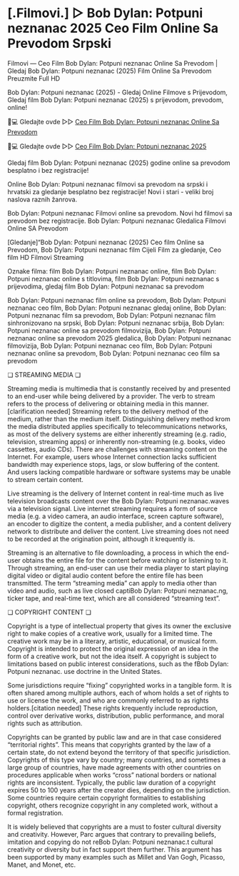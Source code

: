 # [.Filmovi.] ▷ Bob Dylan: Potpuni neznanac 2025 Ceo Film Online Sa Prevodom Srpski

Filmovi — Ceo Film Bob Dylan: Potpuni neznanac Online Sa Prevodom | Gledaj Bob Dylan: Potpuni neznanac (2025) Film Online Sa Prevodom Preuzmite Full HD

Bob Dylan: Potpuni neznanac (2025) - Gledaj Online Filmove s Prijevodom, Gledaj film Bob Dylan: Potpuni neznanac (2025) s prijevodom, prevodom, online!

📱💻 Gledajte ovde ▷▷ [Ceo Film Bob Dylan: Potpuni neznanac Online Sa Prevodom](https://t.co/geWadZTka7)

📱💻 Gledajte ovde ▷▷ [Ceo Film Bob Dylan: Potpuni neznanac 2025](https://t.co/geWadZTka7)

Gledaj film Bob Dylan: Potpuni neznanac (2025) godine online sa prevodom besplatno i bez registracije!

Online Bob Dylan: Potpuni neznanac filmovi sa prevodom na srpski i hrvatski za gledanje besplatno bez registracije! Novi i stari - veliki broj naslova raznih žanrova.

Bob Dylan: Potpuni neznanac Filmovi online sa prevodom. Novi hd filmovi sa prevodom bez registracije. Bob Dylan: Potpuni neznanac Gledalica Filmovi Online SA Prevodom

[Gledanje]“Bob Dylan: Potpuni neznanac (2025) Ceo film Online sa Prevodom, Bob Dylan: Potpuni neznanac film Cijeli Film za gledanje, Ceo film HD Filmovi Streaming

Oznake filma: film Bob Dylan: Potpuni neznanac online, film Bob Dylan: Potpuni neznanac online s titlovima, film Bob Dylan: Potpuni neznanac s prijevodima, gledaj film Bob Dylan: Potpuni neznanac sa prevodom

Bob Dylan: Potpuni neznanac film online sa prevodom, Bob Dylan: Potpuni neznanac ceo film, Bob Dylan: Potpuni neznanac gledaj online, Bob Dylan: Potpuni neznanac film sa prevodom, Bob Dylan: Potpuni neznanac film sinhronizovano na srpski, Bob Dylan: Potpuni neznanac srbija, Bob Dylan: Potpuni neznanac online sa prevodom filmovizija, Bob Dylan: Potpuni neznanac online sa prevodom 2025 gledalica, Bob Dylan: Potpuni neznanac filmovizija, Bob Dylan: Potpuni neznanac ceo film, Bob Dylan: Potpuni neznanac online sa prevodom, Bob Dylan: Potpuni neznanac ceo film sa prevodom

❏ STREAMING MEDIA ❏

Streaming media is multimedia that is constantly received by and presented to an end-user while being delivered by a provider. The verb to stream refers to the process of delivering or obtaining media in this manner.[clarification needed] Streaming refers to the delivery method of the medium, rather than the medium itself. Distinguishing delivery method krom the media distributed applies specifically to telecommunications networks, as most of the delivery systems are either inherently streaming (e.g. radio, television, streaming apps) or inherently non-streaming (e.g. books, video cassettes, audio CDs). There are challenges with streaming content on the Internet. For example, users whose Internet connection lacks sufficient bandwidth may experience stops, lags, or slow buffering of the content. And users lacking compatible hardware or software systems may be unable to stream certain content.

Live streaming is the delivery of Internet content in real-time much as live television broadcasts content over the Bob Dylan: Potpuni neznanac.waves via a television signal. Live internet streaming requires a form of source media (e.g. a video camera, an audio interface, screen capture software), an encoder to digitize the content, a media publisher, and a content delivery network to distribute and deliver the content. Live streaming does not need to be recorded at the origination point, although it krequently is.

Streaming is an alternative to file downloading, a process in which the end-user obtains the entire file for the content before watching or listening to it. Through streaming, an end-user can use their media player to start playing digital video or digital audio content before the entire file has been transmitted. The term “streaming media” can apply to media other than video and audio, such as live closed captiBob Dylan: Potpuni neznanac.ng, ticker tape, and real-time text, which are all considered “streaming text”.

❏ COPYRIGHT CONTENT ❏

Copyright is a type of intellectual property that gives its owner the exclusive right to make copies of a creative work, usually for a limited time. The creative work may be in a literary, artistic, educational, or musical form. Copyright is intended to protect the original expression of an idea in the form of a creative work, but not the idea itself. A copyright is subject to limitations based on public interest considerations, such as the fBob Dylan: Potpuni neznanac. use doctrine in the United States.

Some jurisdictions require “fixing” copyrighted works in a tangible form. It is often shared among multiple authors, each of whom holds a set of rights to use or license the work, and who are commonly referred to as rights holders.[citation needed] These rights krequently include reproduction, control over derivative works, distribution, public performance, and moral rights such as attribution.

Copyrights can be granted by public law and are in that case considered “territorial rights”. This means that copyrights granted by the law of a certain state, do not extend beyond the territory of that specific jurisdiction. Copyrights of this type vary by country; many countries, and sometimes a large group of countries, have made agreements with other countries on procedures applicable when works “cross” national borders or national rights are inconsistent. Typically, the public law duration of a copyright expires 50 to 100 years after the creator dies, depending on the jurisdiction. Some countries require certain copyright formalities to establishing copyright, others recognize copyright in any completed work, without a formal registration.

It is widely believed that copyrights are a must to foster cultural diversity and creativity. However, Parc argues that contrary to prevailing beliefs, imitation and copying do not reBob Dylan: Potpuni neznanac.t cultural creativity or diversity but in fact support them further. This argument has been supported by many examples such as Millet and Van Gogh, Picasso, Manet, and Monet, etc.
